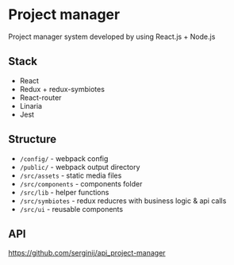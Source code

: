 # Project manager

Project manager system developed by using React.js + Node.js

## Stack

- React
- Redux + redux-symbiotes
- React-router
- Linaria
- Jest

## Structure

- `/config/` - webpack config
- `/public/` - webpack output directory
- `/src/assets` - static media files
- `/src/components` - components folder
- `/src/lib` - helper functions
- `/src/symbiotes` - redux reducres with business logic & api calls
- `/src/ui` - reusable components

## API

https://github.com/serginij/api_project-manager
